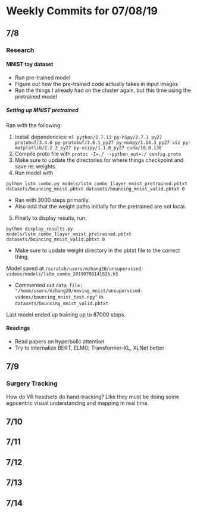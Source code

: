 # Weekly Commits for 07/08/19  

## 7/8  

### Research  

#### MNIST toy dataset  
- Run pre-trained model 
- Figure out how the pre-trained code actually takes in input images  
- Run the things I already had on the cluster again, but this time using the pretrained model    

##### Setting up MNIST pretrained  
Ran with the following:  
1. Install dependencies: `ml python/2.7.13 py-h5py/2.7.1_py27 protobuf/3.4.0 py-protobuf/3.6.1_py27 py-numpy/1.14.3_py27 viz py-matplotlib/2.2.2_py27 py-scipy/1.1.0_py27 cuda/10.0.130`    
2. Compile proto file with `protoc -I=./ --python_out=./ config.proto`  
3. Make sure to update the directories for where things checkpoint and save re: weights.  
4. Run model with  
```
python lstm_combo.py models/lstm_combo_1layer_mnist_pretrained.pbtxt datasets/bouncing_mnist.pbtxt datasets/bouncing_mnist_valid.pbtxt 0  
```  
  * Ran with 3000 steps primarily.  
  * Also odd that the weight paths initially for the pretrained are not local.  
5. Finally to display results, run:  
```
python display_results.py models/lstm_combo_1layer_mnist_pretrained.pbtxt datasets/bouncing_mnist_valid.pbtxt 0
```
  * Make sure to update weight directory in the pbtxt file to the correct thing.

Model saved at `/scratch/users/mzhang20/unsupervised-videos/models/lstm_combo_20190708141826.h5` 
* Commented out `data_file: "/home/users/mzhang20/moving_mnist/unsupervised-videos/bouncing_mnist_test.npy"` in `datasets/bouncing_mnist_valid.pbtxt` 

Last model ended up training up to 87000 steps. 

 

#### Readings    
- Read papers on hyperbolic attention   
- Try to internalize BERT, ELMO, Transformer-XL, XLNet better  

## 7/9

### Surgery Tracking  
How do VR headsets do hand-tracking? Like they must be doing some egocentric visual understanding and mapping in real time.   

## 7/10  

## 7/11  

## 7/12  

## 7/13  

## 7/14  

